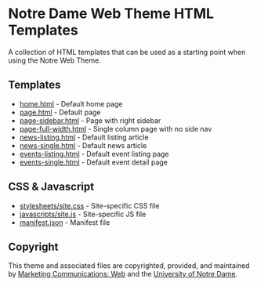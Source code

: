 # Notre Dame Web Theme HTML Templates

A collection of HTML templates that can be used as a starting point when using the Notre Web Theme.

## Templates

* [home.html](home.html) - Default home page
* [page.html](page.html) - Default page
* [page-sidebar.html](page-sidebar.html) - Page with right sidebar
* [page-full-width.html](page-full-width.html) - Single column page with no side nav
* [news-listing.html](news-listing.html) - Default listing article
* [news-single.html](news-single.html) - Default news article
* [events-listing.html](events-listing.html) -  Default event listing page
* [events-single.html](events-single.html) -  Default event detail page

## CSS & Javascript

- [stylesheets/site.css](stylesheets/site.css) - Site-specific CSS file
- [javascripts/site.js](javascripts/site.js) - Site-specific JS file
- [manifest.json](manifest.json) - Manifest file

## Copyright

This theme and associated files are copyrighted, provided, and maintained by [Marketing Communications: Web](https://marcomm.nd.edu/web/) and the [University of Notre Dame](https://www.nd.edu/).